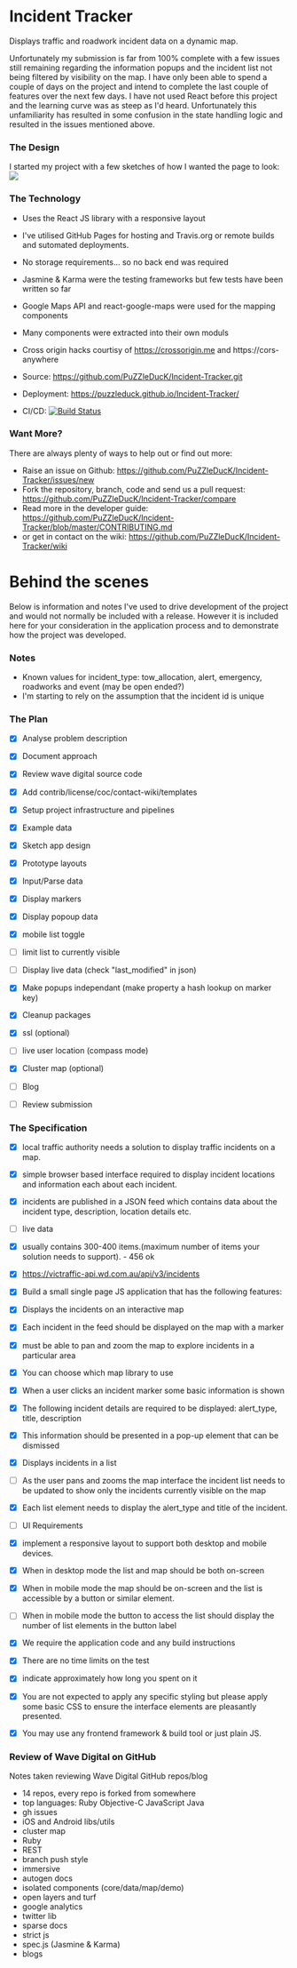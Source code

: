 
# Incident Tracker

Displays traffic and roadwork incident data on a dynamic map.

Unfortunately my submission is far from 100% complete with a few issues still remaining regarding the information popups and the incident list not being filtered by visibility on the map. I have only been able to spend a couple of days on the project and intend to complete the last couple of features over the next few days. I have not used React before this project and the learning curve was as steep as I'd heard. Unfortunately this unfamiliarity has resulted in some confusion in the state handling logic and resulted in the issues mentioned above.

### The Design

I started my project with a few sketches of how I wanted the page to look:
![](https://github.com/PuZZleDucK/Incident-Tracker/blob/master/design/02-paper-prototype.jpg?raw=true)

### The Technology

- Uses the React JS library with a responsive layout
- I've utilised GitHub Pages for hosting and Travis.org or remote builds and sutomated deployments.
- No storage requirements... so no back end was required
- Jasmine & Karma were the testing frameworks but few tests have been written so far
- Google Maps API and react-google-maps were used for the mapping components
- Many components were extracted into their own moduls
- Cross origin hacks courtisy of https://crossorigin.me and https://cors-anywhere

- Source: https://github.com/PuZZleDucK/Incident-Tracker.git
- Deployment: https://puzzleduck.github.io/Incident-Tracker/
- CI/CD: [![Build Status](https://travis-ci.org/PuZZleDucK/Incident-Tracker.svg?branch=master)](https://travis-ci.org/PuZZleDucK/Incident-Tracker)


### Want More?

There are always plenty of ways to help out or find out more:

- Raise an issue on Github: https://github.com/PuZZleDucK/Incident-Tracker/issues/new
- Fork the repository, branch, code and send us a pull request: https://github.com/PuZZleDucK/Incident-Tracker/compare
- Read more in the developer guide: https://github.com/PuZZleDucK/Incident-Tracker/blob/master/CONTRIBUTING.md
- or get in contact on the wiki: https://github.com/PuZZleDucK/Incident-Tracker/wiki


# Behind the scenes

Below is information and notes I've used to drive development of the project and would not normally be included with a release. However it is included here for your consideration in the application process and to demonstrate how the project was developed.

### Notes

- Known values for incident_type: tow_allocation, alert, emergency, roadworks and event (may be open ended?)
- I'm starting to rely on the assumption that the incident id is unique

### The Plan

- [x] Analyse problem description
- [x] Document approach
- [x] Review wave digital source code
- [x] Add contrib/license/coc/contact-wiki/templates
- [x] Setup project infrastructure and pipelines
- [x] Example data
- [x] Sketch app design
- [x] Prototype layouts
- [x] Input/Parse data
- [x] Display markers
- [x] Display popoup data
- [x] mobile list toggle
- [ ] limit list to currently visible
- [ ] Display live data (check "last_modified" in json)
- [x] Make popups independant (make property a hash lookup on marker key)
- [x] Cleanup packages
- [x] ssl (optional)
- [ ] live user location (compass mode)
- [x] Cluster map (optional)
- [ ] Blog
- [ ] Review submission


### The Specification

- [x] local traffic authority needs a solution to display traffic incidents on a map.
- [x] simple browser based interface required to display incident locations and information each about each incident.
- [x] incidents are published in a JSON feed which contains data about the incident type, description, location details etc.
- [ ] live data
- [x] usually contains 300-400 items.(maximum number of items your solution needs to support). - 456 ok

- [x] https://victraffic-api.wd.com.au/api/v3/incidents
- [x] Build a small single page JS application that has the following features:

- [x] Displays the incidents on an interactive map
- [x] Each incident in the feed should be displayed on the map with a marker
- [x] must be able to pan and zoom the map to explore incidents in a particular area
- [x] You can choose which map library to use
- [x] When a user clicks an incident marker some basic information is shown
- [x] The following incident details are required to be displayed: alert_type, title, description
- [x] This information should be presented in a pop-up element that can be dismissed

- [x] Displays incidents in a list
- [ ] As the user pans and zooms the map interface the incident list needs to be updated to show only the incidents currently visible on the map
- [x] Each list element needs to display the alert_type and title of the incident.

- [ ] UI Requirements
- [x] implement a responsive layout to support both desktop and mobile devices.
- [x] When in desktop mode the list and map should be both on-screen
- [x] When in mobile mode the map should be on-screen and the list is accessible by a button or similar element.
- [ ] When in mobile mode the button to access the list should display the number of list elements in the button label

- [x] We require the application code and any build instructions
- [x] There are no time limits on the test
- [x] indicate approximately how long you spent on it
- [x] You are not expected to apply any specific styling but please apply some basic CSS to ensure the interface elements are pleasantly presented.
- [x] You may use any frontend framework & build tool or just plain JS.


### Review of Wave Digital on GitHub

Notes taken reviewing Wave Digital GitHub repos/blog

- 14 repos, every repo is forked from somewhere
- top languages: Ruby Objective-C JavaScript Java
- gh issues
- iOS and Android libs/utils
- cluster map
- Ruby
- REST
- branch push style
- immersive
- autogen docs
- isolated components (core/data/map/demo)
- open layers and turf
- google analytics
- twitter lib
- sparse docs
- strict js
- spec.js (Jasmine & Karma)
- blogs
